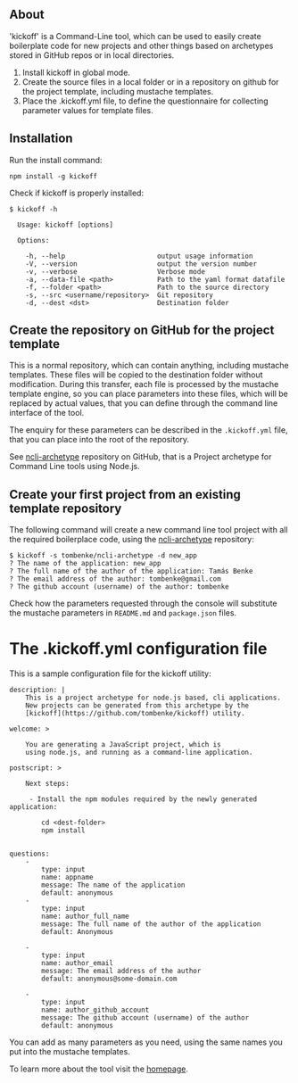 ## About

'kickoff' is a Command-Line tool, which can be used to easily create boilerplate code for new projects and other things based on archetypes stored in GitHub repos or in local directories.

1. Install kickoff in global mode.
2. Create the source files in a local folder or in a repository on github
   for the project template, including mustache templates.
3. Place the .kickoff.yml file,
   to define the questionnaire for collecting parameter values for template files.

## Installation

Run the install command:

    npm install -g kickoff

Check if kickoff is properly installed:

    $ kickoff -h

      Usage: kickoff [options]

      Options:

        -h, --help                       output usage information
        -V, --version                    output the version number
        -v, --verbose                    Verbose mode
        -a, --data-file <path>           Path to the yaml format datafile
        -f, --folder <path>              Path to the source directory
        -s, --src <username/repository>  Git repository
        -d, --dest <dst>                 Destination folder


## Create the repository on GitHub for the project template

This is a normal repository, which can contain anything, including mustache templates.
These files will be copied to the destination folder without modification.
During this transfer, each file is processed by the mustache template engine, so you can place parameters into these files, which will be replaced by actual values, that you can define through the command line interface of the tool.

The enquiry for these parameters can be described in the `.kickoff.yml` file, that you can place into the root of the repository.

See [ncli-archetype](https://github.com/tombenke/ncli-archetype) repository on GitHub, that is a Project archetype for Command Line tools using Node.js.

## Create your first project from an existing template repository

The following command will create a new command line tool project with all the required boilerplace code, using the [ncli-archetype](https://github.com/tombenke/ncli-archetype) repository:

    $ kickoff -s tombenke/ncli-archetype -d new_app
    ? The name of the application: new_app
    ? The full name of the author of the application: Tamás Benke
    ? The email address of the author: tombenke@gmail.com
    ? The github account (username) of the author: tombenke

Check how the parameters requested through the console will substitute the mustache parameters in `README.md` and `package.json` files.

# The .kickoff.yml configuration file

This is a sample configuration file for the kickoff utility:

    description: |
        This is a project archetype for node.js based, cli applications.
        New projects can be generated from this archetype by the
        [kickoff](https://github.com/tombenke/kickoff) utility.

    welcome: >

        You are generating a JavaScript project, which is 
        using node.js, and running as a command-line application. 

    postscript: >

        Next steps:

         - Install the npm modules required by the newly generated application:

            cd <dest-folder>
            npm install


    questions:
        - 
            type: input
            name: appname
            message: The name of the application
            default: anonymous
        -
            type: input
            name: author_full_name
            message: The full name of the author of the application
            default: Anonymous

        -
            type: input
            name: author_email
            message: The email address of the author
            default: anonymous@some-domain.com

        -
            type: input
            name: author_github_account
            message: The github account (username) of the author
            default: anonymous

You can add as many parameters as you need, using the same names you put into the mustache templates.

To learn more about the tool visit the [homepage](http://tombenke.github.io/kickoff/).

